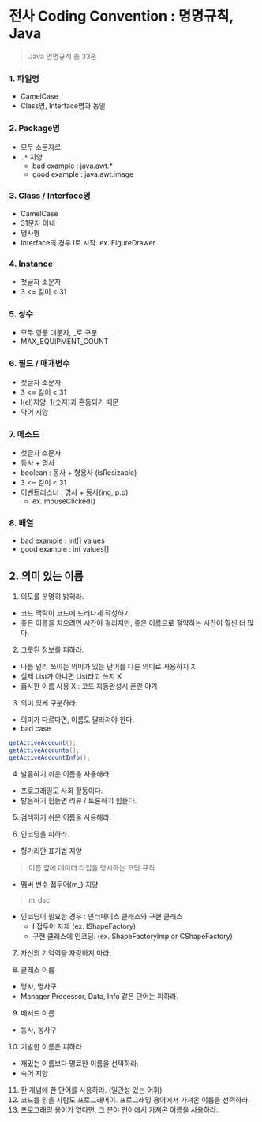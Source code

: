 # 전사 Coding Convention : 명명규칙, Java
> Java 명명규칙 총 33종

### 1. 파일명
- CamelCase
- Class명, Interface명과 동일

### 2. Package명
- 모두 소문자로
- `.*` 지양
    - bad example : java.awt.*
    - good example : java.awt.image

### 3. Class / Interface명
- CamelCase
- 31문자 이내
- 명사형
- Interface의 경우 I로 시작. ex.IFigureDrawer

### 4. Instance
- 첫글자 소문자
- 3 <= 길이 < 31

### 5. 상수
- 모두 영문 대문자, _로 구분
- MAX_EQUIPMENT_COUNT

### 6. 필드 / 매개변수
- 첫글자 소문자
- 3 <= 길이 < 31
- l(el)지양. 1(숫자)과 혼동되기 때문
- 약어 지양 

### 7. 메소드
- 첫글자 소문자
- 동사 + 명사
- boolean : 동사 + 형용사 (isResizable)
- 3 <= 길이 < 31
- 이벤트리스너 : 명사 + 동사(ing, p.p)
    - ex. mouseClicked()

### 8. 배열
- bad example : int[] values
- good example : int values[]

## 2. 의미 있는 이름

1. 의도를 분명히 밝혀라.
- 코드 맥락이 코드에 드러나게 작성하기
- 좋은 이름을 지으려면 시간이 걸리지만, 좋은 이름으로 절약하는 시간이 훨씬 더 많다.

2. 그릇된 정보를 피하라.
- 나름 널리 쓰이는 의미가 있는 단어를 다른 의미로 사용하지 X
- 실제 List가 아니면 List라고 쓰지 X
- 흡사한 이름 사용 X : 코드 자동완성시 혼란 야기

3. 의미 있게 구분하라. 
- 의미가 다르다면, 이름도 달라져야 한다. 
- bad case
```java
getActiveAccount();
getActiveAccounts();
getActiveAccountInfo();
```

4. 발음하기 쉬운 이름을 사용해라.
- 프로그래밍도 사회 활동이다.
- 발음하기 힘들면 리뷰 / 토론하기 힘들다.

5. 검색하기 쉬운 이름을 사용해라.

6. 인코딩을 피하라. 
- 헝가리안 표기법 지양

> 이름 앞에 데이터 타입을 명시하는 코딩 규칙

- 멤버 변수 접두어(m_) 지양

> m_dsc

- 인코딩이 필요한 경우 : 인터페이스 클래스와 구현 클래스
    - I 접두어 자제 (ex. IShapeFactory)
    - 구현 클래스에 인코딩. (ex. ShapeFactoryImp or CShapeFactory)
    
7. 자신의 기억력을 자랑하지 마라.

8. 클래스 이름
- 명사, 명사구
- Manager Processor, Data, Info 같은 단어는 피하라.
 
9. 메서드 이름
- 동사, 동사구

10. 기발한 이름은 피하라
- 재밌는 이름보다 명료한 이름을 선택하라.
- 속어 지양

11. 한 개념에 한 단어를 사용하라. (일관성 있는 어휘)
12. 코드를 읽을 사람도 프로그래머이. 프로그래밍 용어에서 가져온 이름을 선택하라.
12. 프로그래밍 용어가 없다면, 그 분야 언어에서 가져온 이름을 사용하라.
